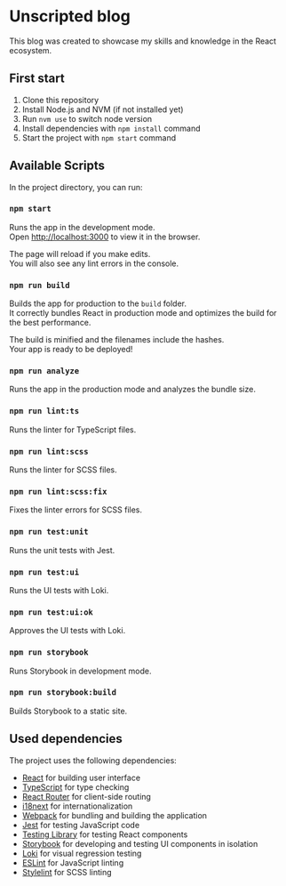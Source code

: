 # Unscripted blog

This blog was created to showcase my skills and knowledge in the React ecosystem.

## First start

1. Clone this repository
2. Install Node.js and NVM (if not installed yet)
3. Run `nvm use` to switch node version
4. Install dependencies with `npm install` command
5. Start the project with `npm start` command

## Available Scripts

In the project directory, you can run:

### `npm start`

Runs the app in the development mode.\
Open [http://localhost:3000](http://localhost:3000) to view it in the browser.

The page will reload if you make edits.\
You will also see any lint errors in the console.

### `npm run build`

Builds the app for production to the `build` folder.\
It correctly bundles React in production mode and optimizes the build for the best performance.

The build is minified and the filenames include the hashes.\
Your app is ready to be deployed!

### `npm run analyze`

Runs the app in the production mode and analyzes the bundle size.

### `npm run lint:ts`

Runs the linter for TypeScript files.

### `npm run lint:scss`

Runs the linter for SCSS files.

### `npm run lint:scss:fix`

Fixes the linter errors for SCSS files.

### `npm run test:unit`

Runs the unit tests with Jest.

### `npm run test:ui`

Runs the UI tests with Loki.

### `npm run test:ui:ok`

Approves the UI tests with Loki.

### `npm run storybook`

Runs Storybook in development mode.

### `npm run storybook:build`

Builds Storybook to a static site.

## Used dependencies

The project uses the following dependencies:

- [React](https://react.dev/) for building user interface
- [TypeScript](https://www.typescriptlang.org/) for type checking
- [React Router](https://reactrouter.com/) for client-side routing
- [i18next](https://www.i18next.com/) for internationalization
- [Webpack](https://webpack.js.org/) for bundling and building the application
- [Jest](https://jestjs.io/) for testing JavaScript code
- [Testing Library](https://testing-library.com/) for testing React components
- [Storybook](https://storybook.js.org/) for developing and testing UI components in isolation
- [Loki](https://loki.js.org/) for visual regression testing
- [ESLint](https://eslint.org/) for JavaScript linting
- [Stylelint](https://stylelint.io/) for SCSS linting